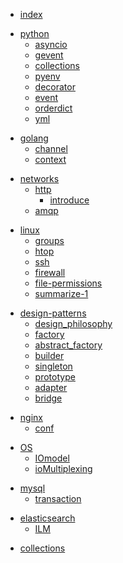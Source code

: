 * [index](/)

<!-- Python部分 -->

* [python](python/)
	* [asyncio](python/asyncio)
	* [gevent](python/gevent)
	* [collections](python/collections)
	* [pyenv](python/pyenv)
	* [decorator](python/decorator)
	* [event](python/event)
	* [orderdict](python/orderdict)
	* [yml](python/yml)


<!-- Python部分 -->

* [golang](golang/)
	* [channel](golang/channel)
	* [context](golang/context)

<!-- 计算机网络部分 -->

* [networks](networks/)
	* [http](networks/http/)
		* [introduce](networks/http/introduce)
	* [amqp](networks/amqp)


<!-- Linux部分 -->

* [linux](linux/)
	* [groups](linux/groups)
	* [htop](linux/htop)
	* [ssh](linux/ssh)
	* [firewall](linux/firewall)
	* [file-permissions](linux/file-permissions)
	* [summarize-1](linux/summarize_1)

<!-- 设计模式 -->
* [design-patterns](design_patterns/)
	* [design_philosophy](design_patterns/design_philosophy)
	* [factory](design_patterns/factory)
	* [abstract_factory](design_patterns/abstract_factory)
	* [builder](design_patterns/builder)
	* [singleton](design_patterns/singleton)
	* [prototype](design_patterns/prototype)
	* [adapter](design_patterns/adapter)
	* [bridge](design_patterns/bridge)

<!-- nginx部分 -->
* [nginx](nginx/)
	* [conf](nginx/conf)

<!-- 操作系统部分 -->
* [OS](OS/)
	* [IOmodel](OS/IOmodel)
	* [ioMultiplexing](OS/ioMultiplexing)

<!-- mysql部分 -->
* [mysql](mysql/)
	* [transaction](mysql/transaction)

<!-- elasticsearch部分 -->
* [elasticsearch](elasticsearch/)
	* [ILM](elasticsearch/ILM)

<!-- 资料整理 -->
* [collections](collections)